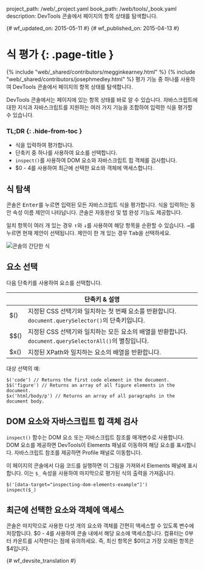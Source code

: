 project_path: /web/_project.yaml
book_path: /web/tools/_book.yaml
description: DevTools 콘솔에서 페이지의 항목 상태를 탐색합니다.

{# wf_updated_on: 2015-05-11 #}
{# wf_published_on: 2015-04-13 #}

# 식 평가 {: .page-title }

{% include "web/_shared/contributors/megginkearney.html" %}
{% include "web/_shared/contributors/josephmedley.html" %}
평가 기능 중 하나를 사용하여 DevTools 콘솔에서 페이지의 항목 상태를 탐색합니다.

DevTools 콘솔에서는 페이지에 있는 항목 상태를
바로 알 수 있습니다.
자바스크립트에 대한 지식과 자바스크립트를 지원하는 여러 가지 기능을 조합하여
입력한 식을 평가할 수 있습니다.


### TL;DR {: .hide-from-toc }
- 식을 입력하여 평가합니다.
- 단축키 중 하나를 사용하여 요소를 선택합니다.
-  <code>inspect()</code>를 사용하여 DOM 요소와 자바스크립트 힙 객체를 검사합니다.
- $0 - 4를 사용하여 최근에 선택한 요소와 객체에 액세스합니다.


## 식 탐색

콘솔은
<kbd class="kbd">Enter</kbd>를 누르면 입력된 모든 자바스크립트 식을 평가합니다.
식을 입력하는 동안
속성 이름 제안이 나타납니다.
콘솔은 자동완성 및 탭 완성 기능도 제공합니다.

일치 항목이 여러 개 있는 경우
<kbd class="kbd">↑</kbd>와 <kbd class="kbd">↓</kbd>를 사용하여 해당 항목을 순환할 수 있습니다. <kbd class="kbd">→</kbd>를 누르면 현재 제안이 선택됩니다.
제안이 한 개 있는 경우
<kbd class="kbd">Tab</kbd>을 선택하세요.

![콘솔의 간단한 식](images/evaluate-expressions.png)

## 요소 선택

다음 단축키를 사용하여 요소를 선택합니다.

<table class="responsive">
  <thead>
    <tr>
      <th colspan="2">단축키 &amp; 설명</th>
    </tr>
  </thead>
  <tbody>
    <tr>
      <td data-th="Shortcut">$()</td>
      <td data-th="Description">지정된 CSS 선택기와 일치하는 첫 번째 요소를 반환합니다.  <code>document.querySelector()</code>의 단축키입니다.</td>
    </tr>
    <tr>
      <td data-th="Shortcut">$$()</td>
      <td data-th="Description">지정된 CSS 선택기와 일치하는 모든 요소의 배열을 반환합니다.  <code>document.querySelectorAll()</code>의 별칭입니다.</td>
    </tr>
    <tr>
      <td data-th="Shortcut">$x()</td>
      <td data-th="Description">지정된 XPath와 일치하는 요소의 배열을 반환합니다.</td>
    </tr>
  </tbody>
</table>

대상 선택의 예:

    $('code') // Returns the first code element in the document.
    $$('figure') // Returns an array of all figure elements in the document.
    $x('html/body/p') // Returns an array of all paragraphs in the document body.

## DOM 요소와 자바스크립트 힙 객체 검사

`inspect()` 함수는 DOM 요소 또는 자바스크립트 참조를
매개변수로 사용합니다.
DOM 요소를 제공하면
DevTools이 Elements 패널로 이동하여 해당 요소를 표시합니다.
자바스크립트 참조를 제공하면
Profile 패널로 이동합니다.

이 페이지의 콘솔에서 다음 코드를 실행하면
이 그림을 가져와서 Elements 패널에 표시합니다.
이는 `$_` 속성을 사용하여
마지막으로 평가된 식의 출력을 가져옵니다.

    $('[data-target="inspecting-dom-elements-example"]')
    inspect($_)

## 최근에 선택한 요소와 객체에 액세스

콘솔은 마지막으로 사용한 다섯 개의 요소와 객체를
간편히 액세스할 수 있도록 변수에 저장합니다.
$0 - 4를 사용하여
콘솔 내에서 해당 요소에 액세스합니다.
컴퓨터는 0부터 카운트를 시작한다는 점에 유의하세요.
즉, 최신 항목은 $0이고 가장 오래된 항목은 $4입니다.


{# wf_devsite_translation #}
